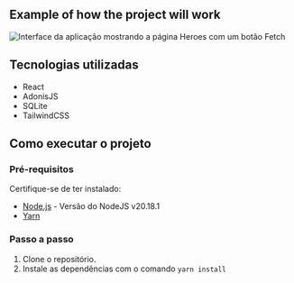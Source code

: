 ## Example of how the project will work

![Interface da aplicação mostrando a página Heroes com um botão Fetch](./example/demonstracao.gif)

## Tecnologias utilizadas

- React
- AdonisJS
- SQLite
- TailwindCSS

## Como executar o projeto

### Pré-requisitos  
Certifique-se de ter instalado:  
- [Node.js](https://nodejs.org) - Versão do NodeJS v20.18.1
- [Yarn](https://yarnpkg.com)  

### Passo a passo  
1. Clone o repositório.
2. Instale as dependências com o comando `yarn install`